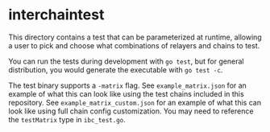 # interchaintest

This directory contains a test that can be parameterized at runtime,
allowing a user to pick and choose what combinations of relayers and chains to test.

You can run the tests during development with `go test`,
but for general distribution, you would generate the executable with `go test -c`.

The test binary supports a `-matrix` flag.
See `example_matrix.json` for an example of what this can look like using the test chains included in this repository.
See `example_matrix_custom.json` for an example of what this can look like using full chain config customization.
You may need to reference the `testMatrix` type in `ibc_test.go`.
